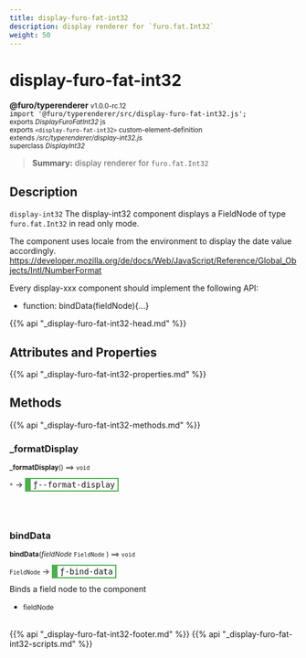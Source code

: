 ```yaml
---
title: display-furo-fat-int32
description: display renderer for `furo.fat.Int32`
weight: 50
---
```


# display-furo-fat-int32
**@furo/typerenderer** <small>v1.0.0-rc.12</small>
<br>`import '@furo/typerenderer/src/display-furo-fat-int32.js';`<small>
<br>exports *DisplayFuroFatInt32* js
<br>exports `<display-furo-fat-int32>` custom-element-definition
<br>extends */src/typerenderer/display-int32.js*
<br>superclass *DisplayInt32*</small>

> **Summary:** display renderer for `furo.fat.Int32`

## Description

`display-int32`
The display-int32 component displays a FieldNode of type `furo.fat.Int32` in read only mode.

The component uses locale from the environment to display the date value accordingly.
https://developer.mozilla.org/de/docs/Web/JavaScript/Reference/Global_Objects/Intl/NumberFormat

Every display-xxx component should implement the following API:
- function: bindData(fieldNode){...}

{{% api "_display-furo-fat-int32-head.md" %}}

## Attributes and Properties
{{% api "_display-furo-fat-int32-properties.md" %}}






## Methods
{{% api "_display-furo-fat-int32-methods.md" %}}


### **_formatDisplay**
<small>**_formatDisplay**() ⟹ `void`</small>

<small>`*`</small> →
<span  style="border-width:2px 2px 2px 10px; border-style: solid;border-color:  rgb(76, 175, 80);font-family:monospace; padding:2px 4px;">ƒ--format-display</span>



<br><br>

### **bindData**
<small>**bindData**(*fieldNode* `FieldNode` ) ⟹ `void`</small>

<small>`FieldNode` </small> →
<span  style="border-width:2px 2px 2px 10px; border-style: solid;border-color:  rgb(76, 175, 80);font-family:monospace; padding:2px 4px;">ƒ-bind-data</span>

Binds a field node to the component

- <small>fieldNode </small>
<br><br>





{{% api "_display-furo-fat-int32-footer.md" %}}
{{% api "_display-furo-fat-int32-scripts.md" %}}
